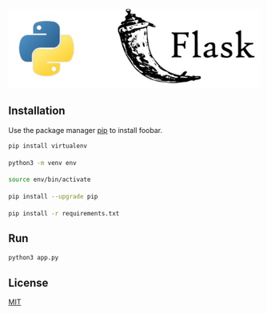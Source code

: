 ![flask-image](./img/python-flask.jpeg)

## Installation

Use the package manager [pip](https://pip.pypa.io/en/stable/) to install foobar.

```bash
pip install virtualenv

python3 -m venv env

source env/bin/activate

pip install --upgrade pip

pip install -r requirements.txt
```

## Run

```bash
python3 app.py
```

## License

[MIT](https://choosealicense.com/licenses/mit/)
